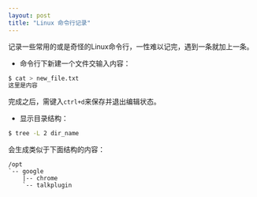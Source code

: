 ```yaml
---
layout: post
title: "Linux 命令行记录"
---
```

记录一些常用的或是奇怪的Linux命令行，一性难以记完，遇到一条就加上一条。

- 命令行下新建一个文件交输入内容：

```bash
$ cat > new_file.txt
这里是内容
```

完成之后，需键入``ctrl+d``来保存并退出编辑状态。

- 显示目录结构：

```bash
$ tree -L 2 dir_name
```

会生成类似于下面结构的内容：

```
/opt
`-- google
    |-- chrome
    `-- talkplugin
```


